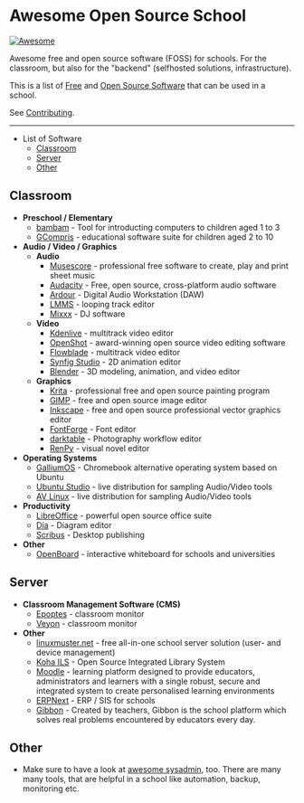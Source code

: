 # Awesome Open Source School

[![Awesome](https://awesome.re/badge.svg)](https://awesome.re)

Awesome free and open source software (FOSS) for schools. For the classroom, but also for the "backend" (selfhosted solutions, infrastructure).


This is a list of [Free](https://en.wikipedia.org/wiki/Free_software) and [Open Source Software](https://de.wikipedia.org/wiki/Open_Source) that can be used in a school.

See [Contributing](https://github.com/zefanja/awesome-opensource-school/blob/master/CONTRIBUTING.md).

--------------------

- List of Software
  - [Classroom](#Classroom)
  - [Server](#Server)
  - [Other](#Other)


## Classroom
- **Preschool / Elementary**
  - [bambam](https://github.com/porridge/bambam) - Tool for introducting computers to children aged 1 to 3
  - [GCompris](https://gcompris.net) - educational software suite for children aged 2 to 10
- **Audio / Video / Graphics**
  - **Audio**
    - [Musescore](https://musescore.com/) - professional free software to create, play and print sheet music
    - [Audacity](https://www.audacityteam.org/) - Free, open source, cross-platform audio software
    - [Ardour](http://ardour.org/) - Digital Audio Workstation (DAW)
    - [LMMS](https://lmms.io) - looping track editor
    - [Mixxx](http://www.mixxx.org) - DJ software
  - **Video**
    - [Kdenlive](http://www.kdenlive.org/) - multitrack video editor
    - [OpenShot](https://www.openshot.org/) - award-winning open source video editing software
    - [Flowblade](http://jliljebl.github.io/flowblade/) - multitrack video editor
    - [Synfig Studio](https://www.synfig.org/) - 2D animation editor
    - [Blender](http://www.blender.org/) - 3D modeling, animation, and video editor
  - **Graphics**
    - [Krita](https://krita.org) - professional free and open source painting program
    - [GIMP](https://www.gimp.org/) - free and open source image editor
    - [Inkscape](https://inkscape.org/) - free and open source professional vector graphics editor
    - [FontForge](https://fontforge.github.io/) - Font editor
    - [darktable](https://www.darktable.org/) - Photography workflow editor
    - [RenPy](https://www.renpy.org) - visual novel editor
- **Operating Systems**    
  - [GalliumOS](https://galliumos.org/) - Chromebook alternative operating system based on Ubuntu
  - [Ubuntu Studio](https://ubuntustudio.org/) - live distribution for sampling Audio/Video tools
  - [AV Linux](http://www.bandshed.net/avlinux/) - live distribution for sampling Audio/Video tools
- **Productivity**
  - [LibreOffice](https://www.libreoffice.org/) - powerful open source office suite
  - [Dia](https://wiki.gnome.org/Apps/Dia) - Diagram editor
  - [Scribus](https://www.scribus.net/) - Desktop publishing
- **Other**
  - [OpenBoard](http://openboard.ch/index.en.html) - interactive whiteboard for schools and universities


## Server
- **Classroom Management Software (CMS)**
  - [Epoptes](https://sites.google.com/a/epoptes.org/www/) - classroom monitor
  - [Veyon](https://veyon.io/) - classroom monitor
- **Other**
  - [linuxmuster.net](https://www.linuxmuster.net/) - free all-in-one school server solution (user- and device management)
  - [Koha ILS](https://koha-community.org/) - Open Source Integrated Library System
  - [Moodle](https://moodle.org/) - learning platform designed to provide educators, administrators and learners with a single robust, secure and integrated system to create personalised learning environments
  - [ERPNext](https://erpnext.com/education) - ERP / SIS for schools
  - [Gibbon](https://gibbonedu.org/) - Created by teachers, Gibbon is the school platform which solves real problems encountered by educators every day.

## Other
- Make sure to have a look at [awesome sysadmin](https://github.com/n1trux/awesome-sysadmin), too. There are many many tools, that are helpful in a school like automation, backup, monitoring etc.
